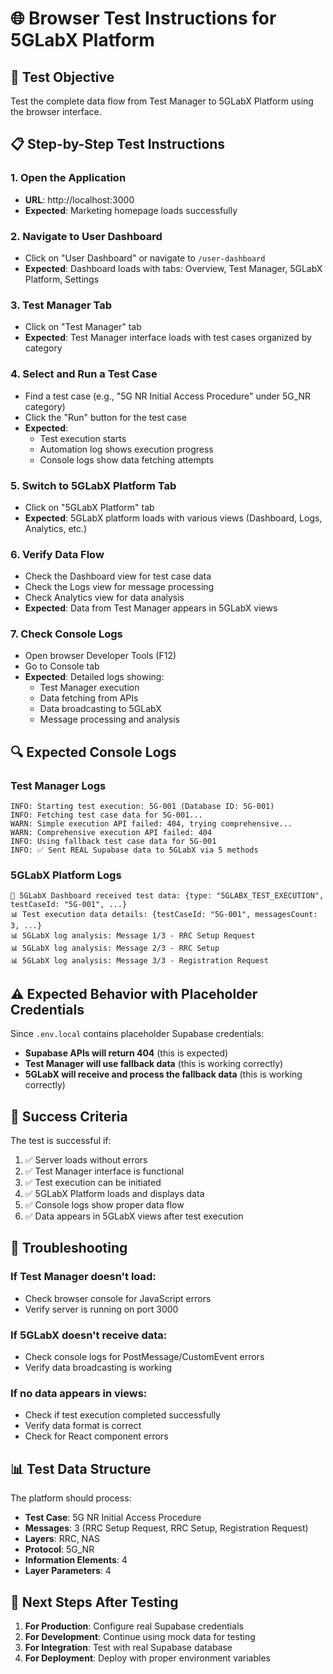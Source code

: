 # 🌐 Browser Test Instructions for 5GLabX Platform

## 🎯 Test Objective
Test the complete data flow from Test Manager to 5GLabX Platform using the browser interface.

## 📋 Step-by-Step Test Instructions

### 1. Open the Application
- **URL**: http://localhost:3000
- **Expected**: Marketing homepage loads successfully

### 2. Navigate to User Dashboard
- Click on "User Dashboard" or navigate to `/user-dashboard`
- **Expected**: Dashboard loads with tabs: Overview, Test Manager, 5GLabX Platform, Settings

### 3. Test Manager Tab
- Click on "Test Manager" tab
- **Expected**: Test Manager interface loads with test cases organized by category

### 4. Select and Run a Test Case
- Find a test case (e.g., "5G NR Initial Access Procedure" under 5G_NR category)
- Click the "Run" button for the test case
- **Expected**: 
  - Test execution starts
  - Automation log shows execution progress
  - Console logs show data fetching attempts

### 5. Switch to 5GLabX Platform Tab
- Click on "5GLabX Platform" tab
- **Expected**: 5GLabX platform loads with various views (Dashboard, Logs, Analytics, etc.)

### 6. Verify Data Flow
- Check the Dashboard view for test case data
- Check the Logs view for message processing
- Check Analytics view for data analysis
- **Expected**: Data from Test Manager appears in 5GLabX views

### 7. Check Console Logs
- Open browser Developer Tools (F12)
- Go to Console tab
- **Expected**: Detailed logs showing:
  - Test Manager execution
  - Data fetching from APIs
  - Data broadcasting to 5GLabX
  - Message processing and analysis

## 🔍 Expected Console Logs

### Test Manager Logs
```
INFO: Starting test execution: 5G-001 (Database ID: 5G-001)
INFO: Fetching test case data for 5G-001...
WARN: Simple execution API failed: 404, trying comprehensive...
WARN: Comprehensive execution API failed: 404
INFO: Using fallback test case data for 5G-001
INFO: ✅ Sent REAL Supabase data to 5GLabX via 5 methods
```

### 5GLabX Platform Logs
```
🎯 5GLabX Dashboard received test data: {type: "5GLABX_TEST_EXECUTION", testCaseId: "5G-001", ...}
📊 Test execution data details: {testCaseId: "5G-001", messagesCount: 3, ...}
📊 5GLabX log analysis: Message 1/3 - RRC Setup Request
📊 5GLabX log analysis: Message 2/3 - RRC Setup
📊 5GLabX log analysis: Message 3/3 - Registration Request
```

## ⚠️ Expected Behavior with Placeholder Credentials

Since `.env.local` contains placeholder Supabase credentials:
- **Supabase APIs will return 404** (this is expected)
- **Test Manager will use fallback data** (this is working correctly)
- **5GLabX will receive and process the fallback data** (this is working correctly)

## 🎉 Success Criteria

The test is successful if:
1. ✅ Server loads without errors
2. ✅ Test Manager interface is functional
3. ✅ Test execution can be initiated
4. ✅ 5GLabX Platform loads and displays data
5. ✅ Console logs show proper data flow
6. ✅ Data appears in 5GLabX views after test execution

## 🔧 Troubleshooting

### If Test Manager doesn't load:
- Check browser console for JavaScript errors
- Verify server is running on port 3000

### If 5GLabX doesn't receive data:
- Check console logs for PostMessage/CustomEvent errors
- Verify data broadcasting is working

### If no data appears in views:
- Check if test execution completed successfully
- Verify data format is correct
- Check for React component errors

## 📊 Test Data Structure

The platform should process:
- **Test Case**: 5G NR Initial Access Procedure
- **Messages**: 3 (RRC Setup Request, RRC Setup, Registration Request)
- **Layers**: RRC, NAS
- **Protocol**: 5G_NR
- **Information Elements**: 4
- **Layer Parameters**: 4

## 🚀 Next Steps After Testing

1. **For Production**: Configure real Supabase credentials
2. **For Development**: Continue using mock data for testing
3. **For Integration**: Test with real Supabase database
4. **For Deployment**: Deploy with proper environment variables